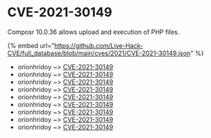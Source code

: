 # CVE-2021-30149

Composr 10.0.36 allows upload and execution of PHP files.

{% embed url="https://github.com/Live-Hack-CVE/full_database/blob/main/cves/2021/CVE-2021-30149.json" %}


* orionhridoy ~> [CVE-2021-30149](https://www.alice-snow.ru/2021/database/cve-2021-30149/cve-2021-30149-orionhridoy)
* orionhridoy ~> [CVE-2021-30149](https://www.alice-snow.ru/2021/database/cve-2021-30149/cve-2021-30149-orionhridoy)
* orionhridoy ~> [CVE-2021-30149](https://www.alice-snow.ru/2021/database/cve-2021-30149/cve-2021-30149-orionhridoy)
* orionhridoy ~> [CVE-2021-30149](https://www.alice-snow.ru/2021/database/cve-2021-30149/cve-2021-30149-orionhridoy)
* orionhridoy ~> [CVE-2021-30149](https://www.alice-snow.ru/2021/database/cve-2021-30149/cve-2021-30149-orionhridoy)
* orionhridoy ~> [CVE-2021-30149](https://www.alice-snow.ru/2021/database/cve-2021-30149/cve-2021-30149-orionhridoy)
* orionhridoy ~> [CVE-2021-30149](https://www.alice-snow.ru/2021/database/cve-2021-30149/cve-2021-30149-orionhridoy)
* orionhridoy ~> [CVE-2021-30149](https://www.alice-snow.ru/2021/database/cve-2021-30149/cve-2021-30149-orionhridoy)
* orionhridoy ~> [CVE-2021-30149](https://www.alice-snow.ru/2021/database/cve-2021-30149/cve-2021-30149-orionhridoy)